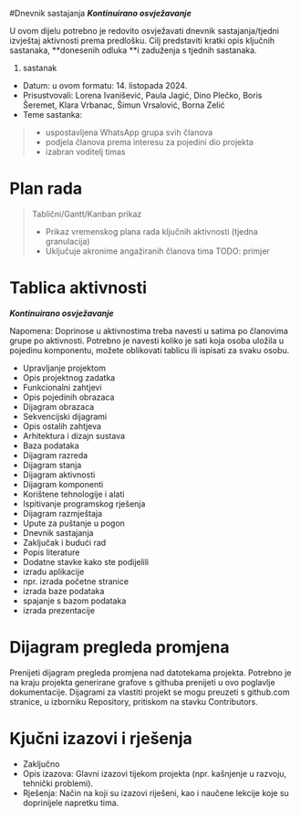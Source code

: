#Dnevnik sastajanja
_**Kontinuirano osvježavanje**_

U ovom dijelu potrebno je redovito osvježavati dnevnik sastajanja/tjedni izvještaj aktivnosti prema predlošku.
Cilj predstaviti kratki opis ključnih sastanaka, **donesenih odluka **i zaduženja s tjednih sastanaka.
1. sastanak
* Datum: u ovom formatu: 14. listopada 2024.
* Prisustvovali: Lorena Ivanišević, Paula Jagić, Dino Plečko, Boris Šeremet, Klara Vrbanac, Šimun Vrsalović, Borna Zelić
* Teme sastanka:
> * uspostavljena WhatsApp grupa svih članova
> * podjela članova prema interesu za pojedini dio projekta
> * izabran voditelj timas

# Plan rada
> Tablični/Gantt/Kanban prikaz 
> * Prikaz vremenskog plana rada ključnih aktivnosti (tjedna granulacija)
> * Uključuje akronime angažiranih članova tima
> TODO: primjer

# Tablica aktivnosti

_**Kontinuirano osvježavanje**_

Napomena: Doprinose u aktivnostima treba navesti u satima po članovima grupe po
aktivnosti. Potrebno je navesti koliko je sati koja osoba uložila u pojedinu komponentu, možete oblikovati tablicu ili ispisati za svaku osobu.

* Upravljanje projektom
* Opis projektnog zadatka
* Funkcionalni zahtjevi
* Opis pojedinih obrazaca
* Dijagram obrazaca
* Sekvencijski dijagrami
* Opis ostalih zahtjeva
* Arhitektura i dizajn sustava
* Baza podataka
* Dijagram razreda
* Dijagram stanja
* Dijagram aktivnosti
* Dijagram komponenti
* Korištene tehnologije i alati
* Ispitivanje programskog rješenja
* Dijagram razmještaja
* Upute za puštanje u pogon
* Dnevnik sastajanja
* Zaključak i budući rad
* Popis literature
* Dodatne stavke kako ste podijelili
* izradu aplikacije
* npr. izrada početne stranice
* izrada baze podataka
* spajanje s bazom podataka
* izrada prezentacije


# Dijagram pregleda promjena 

Prenijeti dijagram pregleda promjena nad datotekama projekta. Potrebno je na kraju
projekta generirane grafove s githuba prenijeti u ovo poglavlje dokumentacije. Dijagrami
za vlastiti projekt se mogu preuzeti s github.com stranice, u izborniku Repository, pritiskom
na stavku Contributors.

# Kjučni izazovi i rješenja

* Zaključno
* Opis izazova: Glavni izazovi tijekom projekta (npr. kašnjenje u razvoju, tehnički problemi).
* Rješenja: Način na koji su izazovi riješeni, kao i naučene lekcije koje su doprinijele napretku tima.


